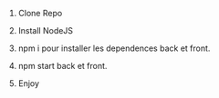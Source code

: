 1. Clone Repo

2. Install NodeJS

3. npm i pour installer les dependences back et front.

4. npm start back et front.

5. Enjoy
